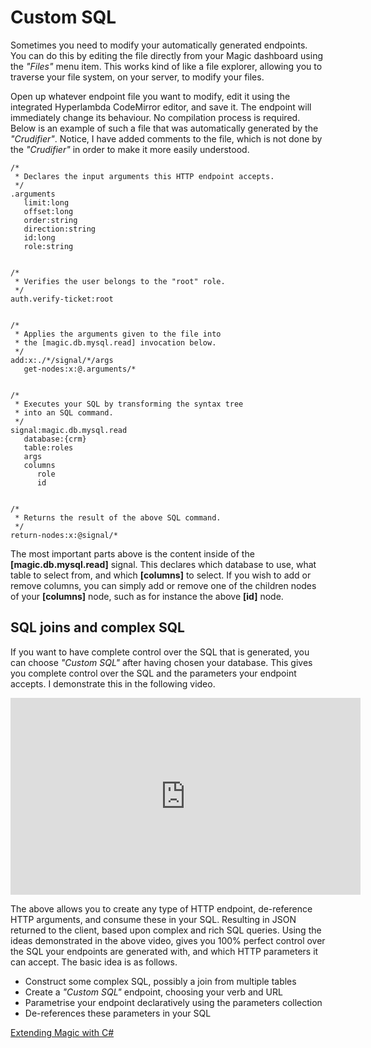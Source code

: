 # Custom SQL

Sometimes you need to modify your automatically generated endpoints. You can do this by editing
the file directly from your Magic dashboard using the _"Files"_ menu item. This works kind of
like a file explorer, allowing you to traverse your file system, on your server, to modify
your files.

Open up whatever endpoint file you want to modify, edit it using the integrated Hyperlambda
CodeMirror editor, and save it. The endpoint will immediately change its behaviour. No
compilation process is required. Below is an example of such a file that was automatically
generated by the _"Crudifier"_. Notice, I have added comments to the file, which is not
done by the _"Crudifier"_ in order to make it more easily understood.

```
/*
 * Declares the input arguments this HTTP endpoint accepts.
 */
.arguments
   limit:long
   offset:long
   order:string
   direction:string
   id:long
   role:string


/*
 * Verifies the user belongs to the "root" role.
 */
auth.verify-ticket:root


/*
 * Applies the arguments given to the file into
 * the [magic.db.mysql.read] invocation below.
 */
add:x:./*/signal/*/args
   get-nodes:x:@.arguments/*


/*
 * Executes your SQL by transforming the syntax tree
 * into an SQL command.
 */
signal:magic.db.mysql.read
   database:{crm}
   table:roles
   args
   columns
      role
      id


/*
 * Returns the result of the above SQL command.
 */
return-nodes:x:@signal/*
```

The most important parts above is the content inside of the **[magic.db.mysql.read]** signal. This declares
which database to use, what table to select from, and which **[columns]** to select. If you wish to add or
remove columns, you can simply add or remove one of the children nodes of your **[columns]** node, such as
for instance the above **[id]** node.

## SQL joins and complex SQL

If you want to have complete control over the SQL that is generated, you can choose _"Custom SQL"_ after
having chosen your database. This gives you complete control over the SQL and the parameters your endpoint
accepts. I demonstrate this in the following video.

<div style="margin-left: auto; margin-right: auto; width: 560px;">
<iframe width="560" height="315" src="https://www.youtube.com/embed/sXMmseG8rcM" frameborder="0" allow="accelerometer; autoplay; encrypted-media; gyroscope; picture-in-picture" allowfullscreen></iframe>
</div>

The above allows you to create any type of HTTP endpoint, de-reference HTTP arguments, and consume these
in your SQL. Resulting in JSON returned to the client, based upon complex and rich SQL queries. Using
the ideas demonstrated in the above video, gives you 100% perfect control over the SQL your endpoints
are generated with, and which HTTP parameters it can accept. The basic idea is as follows.

* Construct some complex SQL, possibly a join from multiple tables
* Create a _"Custom SQL"_ endpoint, choosing your verb and URL
* Parametrise your endpoint declaratively using the parameters collection
* De-references these parameters in your SQL

[Extending Magic with C#](/csharp)

